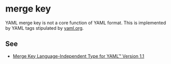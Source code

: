 # merge key

YAML merge key is not a core function of YAML format. This is implemented by YAML tags stipulated by [yaml.org](http://yaml.org/type/merge.html).

## See

* [Merge Key Language-Independent Type for YAML™ Version 1.1](http://yaml.org/type/merge.html)
